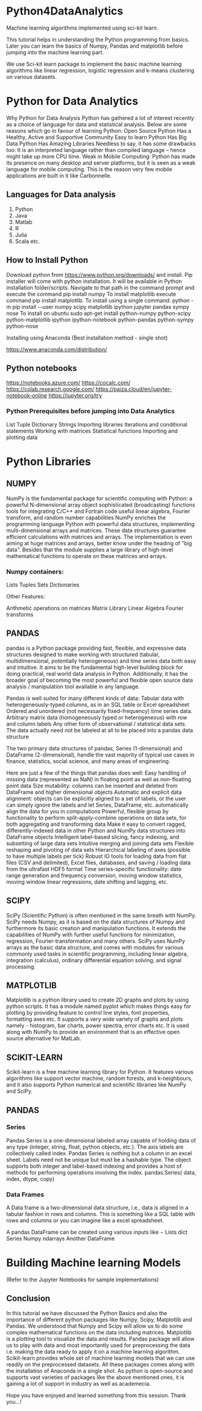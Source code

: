# Python4DataAnalytics
Machine learning algorithms implemented using sci-kit learn.

This tutorial helps in understanding the Python programming from basics. 
Later you can learn the basics of Numpy, Pandas and matplotlib before jumping into the machine learning part.

We use Sci-kit learn package to implement the basic machine learning algorithms like linear regression, logistic regression and k-means clustering on various
datasets.


# Python for Data Analytics


Why Python for Data Analysis
Python has gathered a lot of interest recently as a choice of language for data and statistical analysis. Below are some reasons which go in favour of learning Python:
Open Source 
Python Has a Healthy, Active and Supportive Community
Easy to learn
Python Has Big Data
Python Has Amazing Libraries
Needless to say, it has some drawbacks too:
It is an interpreted language rather than compiled language – hence might take up more CPU time.
Weak in Mobile Computing: Python has made its presence on many desktop and server platforms, but it is seen as a weak language for mobile computing. This is the reason very few mobile applications are built in it like Carbonnelle.

## Languages for Data analysis
1. Python
2. Java
3. Matlab
4. R
5. Julia
6. Scala etc.

## How to Install Python
Download python from https://www.python.org/downloads/ and install.
Pip installer will come with python installation. It will be available in Python installation folder/scripts.
Navigate to that path in the command prompt and execute the command pip install numpy
To install matplotlib execute command pip install matplotlib.
To install using a single command: python -m pip install --user numpy scipy matplotlib ipython jupyter pandas sympy nose
To install on ubuntu sudo apt-get install python-numpy python-scipy python-matplotlib ipython ipython-notebook python-pandas python-sympy python-nose

Installing using Anaconda (Best installation method - single shot)

https://www.anaconda.com/distribution/


## Python notebooks

https://notebooks.azure.com/
https://cocalc.com/
https://colab.research.google.com/
https://paiza.cloud/en/jupyter-notebook-online
https://jupyter.org/try

### Python Prerequisites before jumping into Data Analytics

List
Tuple
Dictionary
Strings
Importing libraries
Iterations and conditional statements
Working with matrices
Statistical functions
Importing and plotting data

# Python Libraries

## NUMPY

NumPy is the fundamental package for scientific computing with Python:
a powerful N-dimensional array object
sophisticated (broadcasting) functions
tools for integrating C/C++ and Fortran code
useful linear algebra, Fourier transform, and random number capabilities
NumPy enriches the programming language Python with powerful data structures, implementing multi-dimensional arrays and matrices. These data structures guarantee efficient calculations with matrices and arrays. The implementation is even aiming at huge matrices and arrays, better know under the heading of "big data". Besides that the module supplies a large library of high-level mathematical functions to operate on these matrices and arrays.


### Numpy containers:

Lists
Tuples
Sets
Dictionaries

Other Features:

Arithmetic operations on matrices
Matrix Library
Linear Algebra
Fourier transforms


## PANDAS

pandas is a Python package providing fast, flexible, and expressive data structures designed to make working with structured (tabular, multidimensional, potentially heterogeneous) and time series data both easy and intuitive. It aims to be the fundamental high-level building block for doing practical, real world data analysis in Python. Additionally, it has the broader goal of becoming the most powerful and flexible open source data analysis / manipulation tool available in any language.

Pandas is well suited for many different kinds of data:
Tabular data with heterogeneously-typed columns, as in an SQL table or Excel spreadsheet
Ordered and unordered (not necessarily fixed-frequency) time series data.
Arbitrary matrix data (homogeneously typed or heterogeneous) with row and column labels
Any other form of observational / statistical data sets. The data actually need not be labeled at all to be placed into a pandas data structure

The two primary data structures of pandas, Series (1-dimensional) and DataFrame (2-dimensional), handle the vast majority of typical use cases in finance, statistics, social science, and many areas of engineering. 

Here are just a few of the things that pandas does well:
Easy handling of missing data (represented as NaN) in floating point as well as non-floating point data
Size mutability: columns can be inserted and deleted from DataFrame and higher dimensional objects
Automatic and explicit data alignment: objects can be explicitly aligned to a set of labels, or the user can simply ignore the labels and let Series, DataFrame, etc. automatically align the data for you in computations
Powerful, flexible group by functionality to perform split-apply-combine operations on data sets, for both aggregating and transforming data
Make it easy to convert ragged, differently-indexed data in other Python and NumPy data structures into DataFrame objects
Intelligent label-based slicing, fancy indexing, and subsetting of large data sets
Intuitive merging and joining data sets
Flexible reshaping and pivoting of data sets
Hierarchical labeling of axes (possible to have multiple labels per tick)
Robust IO tools for loading data from flat files (CSV and delimited), Excel files, databases, and saving / loading data from the ultrafast HDF5 format
Time series-specific functionality: date range generation and frequency conversion, moving window statistics, moving window linear regressions, date shifting and lagging, etc.


## SCIPY
SciPy (Scientific Python) is often mentioned in the same breath with NumPy. SciPy needs Numpy, as it is based on the data structures of Numpy and furthermore its basic creation and manipulation functions. It extends the capabilities of NumPy with further useful functions for minimization, regression, Fourier-transformation and many others.
SciPy uses NumPy arrays as the basic data structure, and comes with modules for various commonly used tasks in scientific programming, including linear algebra, integration (calculus), ordinary differential equation solving, and signal processing.


## MATPLOTLIB

Matplotlib is a python library used to create 2D graphs and plots by using python scripts. It has a module named pyplot which makes things easy for plotting by providing feature to control line styles, font properties, formatting axes etc. It supports a very wide variety of graphs and plots namely - histogram, bar charts, power spectra, error charts etc. It is used along with NumPy to provide an environment that is an effective open source alternative for MatLab.

## SCIKIT-LEARN
Scikit-learn is a free machine learning library for Python. It features various algorithms like support vector machine, random forests, and k-neighbours, and it also supports Python numerical and scientific libraries like NumPy and SciPy.


## PANDAS

### Series 
Pandas Series is a one-dimensional labeled array capable of holding data of any type (integer, string, float, python objects, etc.). The axis labels are collectively called index. Pandas Series is nothing but a column in an excel sheet.
Labels need not be unique but must be a hashable type. The object supports both integer and label-based indexing and provides a host of methods for performing operations involving the index.
pandas.Series( data, index, dtype, copy)

### Data Frames
A Data frame is a two-dimensional data structure, i.e., data is aligned in a tabular fashion in rows and columns.
This is something like a SQL table with rows and columns or you can imagine like a excel spreadsheet.

A pandas DataFrame can be created using various inputs like −
Lists
dict
Series
Numpy ndarrays
Another DataFrame

# Building Machine learning Models

(Refer to the Jupyter Notebooks for sample implementations)

## Conclusion
In this tutorial we have discussed the Python Basics and also the importance of different python packages like Numpy, Scipy, Matplotlib and Pandas. We understood that Numpy and Scipy will allow us to do some complex mathematical functions on the data including matrices. Matplotlib is a plotting tool to visualize the data and results. Pandas package will allow us to play with data and most importantly used for preprocessing the data i.e. making the data ready to apply it on a machine learning algorithm. Scikit-learn provides whole set of machine learning models that we can use readily on the preprocessed datasets. All these packages comes along with the installation of Anaconda in a single shot. As python is open-source and supports vast varieties of packages like the above mentioned ones, it is gaining a lot of support in industry as well as academecia. 


Hope you have enjoyed and learned something from this session. Thank you…!

